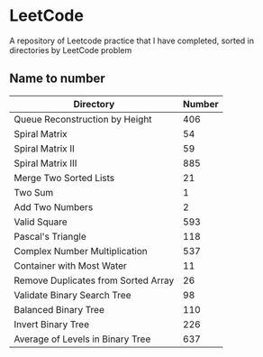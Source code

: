 # LeetCode

A repository of Leetcode practice that I have completed, sorted in directories by LeetCode problem  

## Name to number

| Directory | Number |
|---|---|
|Queue Reconstruction by Height|406|
|Spiral Matrix|54|
|Spiral Matrix II|59|
|Spiral Matrix III|885|
|Merge Two Sorted Lists|21|
|Two Sum|1|
|Add Two Numbers|2|
|Valid Square|593|
|Pascal's Triangle|118|
|Complex Number Multiplication|537|
|Container with Most Water|11|
|Remove Duplicates from Sorted Array|26|
|Validate Binary Search Tree|98|
|Balanced Binary Tree|110|
|Invert Binary Tree|226|
|Average of Levels in Binary Tree|637|
